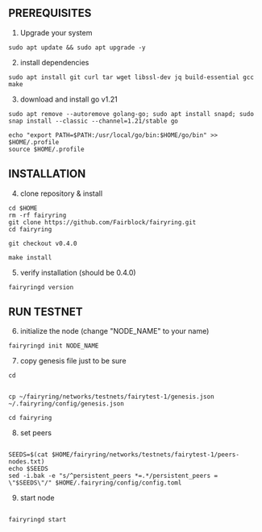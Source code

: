 ## PREREQUISITES

1. Upgrade your system

```
sudo apt update && sudo apt upgrade -y
```

2. install dependencies

   

```
sudo apt install git curl tar wget libssl-dev jq build-essential gcc make

```

3. download and install go v1.21


```
sudo apt remove --autoremove golang-go; sudo apt install snapd; sudo snap install --classic --channel=1.21/stable go

```
```
echo "export PATH=$PATH:/usr/local/go/bin:$HOME/go/bin" >> $HOME/.profile
source $HOME/.profile
```

## INSTALLATION

4. clone repository & install

```
cd $HOME
rm -rf fairyring
git clone https://github.com/Fairblock/fairyring.git
cd fairyring

```

```
git checkout v0.4.0

```

```
make install

```

5. verify installation (should be 0.4.0)

```
fairyringd version

```

## RUN TESTNET

6. initialize the node (change "NODE_NAME" to your name)

```
fairyringd init NODE_NAME

```

7. copy genesis file just to be sure

```
cd
```

```

cp ~/fairyring/networks/testnets/fairytest-1/genesis.json ~/.fairyring/config/genesis.json

```

```
cd fairyring

```

8. set peers

```

SEEDS=$(cat $HOME/fairyring/networks/testnets/fairytest-1/peers-nodes.txt)
echo $SEEDS
sed -i.bak -e "s/^persistent_peers *=.*/persistent_peers = \"$SEEDS\"/" $HOME/.fairyring/config/config.toml

```

9. start node

```

fairyringd start

```





